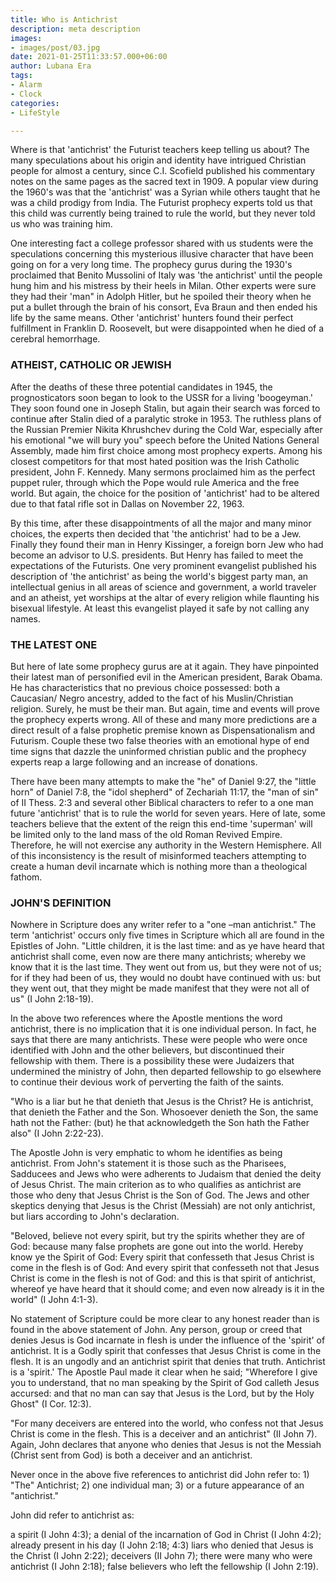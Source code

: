 ```yaml
---
title: Who is Antichrist
description: meta description
images:
- images/post/03.jpg
date: 2021-01-25T11:33:57.000+06:00
author: Lubana Era
tags:
- Alarm
- Clock
categories:
- LifeStyle

---
```

Where is that 'antichrist' the Futurist teachers keep telling us about? The many speculations about his origin and identity have intrigued Christian people for almost a century, since C.I. Scofield published his commentary notes on the same pages as the sacred text in 1909. A popular view during the 1960's was that the 'antichrist' was a Syrian while others taught that he was a child prodigy from India. The Futurist prophecy experts told us that this child was currently being trained to rule the world, but they never told us who was training him.

One interesting fact a college professor shared with us students were the speculations concerning this mysterious illusive character that have been going on for a very long time. The prophecy gurus during the 1930's proclaimed that Benito Mussolini of Italy was 'the antichrist' until the people hung him and his mistress by their heels in Milan. Other experts were sure they had their 'man" in Adolph Hitler, but he spoiled their theory when he put a bullet through the brain of his consort, Eva Braun and then ended his life by the same means. Other 'antichrist' hunters found their perfect fulfillment in Franklin D. Roosevelt, but were disappointed when he died of a cerebral hemorrhage.

### ATHEIST, CATHOLIC OR JEWISH

After the deaths of these three potential candidates in 1945, the prognosticators soon began to look to the USSR for a living 'boogeyman.' They soon found one in Joseph Stalin, but again their search was forced to continue after Stalin died of a paralytic stroke in 1953. The ruthless plans of the Russian Premier Nikita Khrushchev during the Cold War, especially after his emotional "we will bury you" speech before the United Nations General Assembly, made him first choice among most prophecy experts. Among his closest competitors for that most hated position was the Irish Catholic president, John F. Kennedy. Many sermons proclaimed him as the perfect puppet ruler, through which the Pope would rule America and the free world. But again, the choice for the position of 'antichrist' had to be altered due to that fatal rifle sot in Dallas on November 22, 1963.

By this time, after these disappointments of all the major and many minor choices, the experts then decided that 'the antichrist' had to be a Jew. Finally they found their man in Henry Kissinger, a foreign born Jew who had become an advisor to U.S. presidents. But Henry has failed to meet the expectations of the Futurists. One very prominent evangelist published his description of 'the antichrist' as being the world's biggest party man, an intellectual genius in all areas of science and government, a world traveler and an atheist, yet worships at the altar of every religion while flaunting his bisexual lifestyle. At least this evangelist played it safe by not calling any names.

### THE LATEST ONE

But here of late some prophecy gurus are at it again. They have pinpointed their latest man of personified evil in the American president, Barak Obama. He has characteristics that no previous choice possessed: both a Caucasian/ Negro ancestry, added to the fact of his Muslin/Christian religion. Surely, he must be their man. But again, time and events will prove the prophecy experts wrong. All of these and many more predictions are a direct result of a false prophetic premise known as Dispensationalism and Futurism. Couple these two false theories with an emotional hype of end time signs that dazzle the uninformed christian public and the prophecy experts reap a large following and an increase of donations.

There have been many attempts to make the "he" of Daniel 9:27, the "little horn" of Daniel 7:8, the "idol shepherd" of Zechariah 11:17, the "man of sin" of II Thess. 2:3 and several other Biblical characters to refer to a one man future 'antichrist' that is to rule the world for seven years. Here of late, some teachers believe that the extent of the reign this end-time 'superman' will be limited only to the land mass of the old Roman Revived Empire. Therefore, he will not exercise any authority in the Western Hemisphere. All of this inconsistency is the result of misinformed teachers attempting to create a human devil incarnate which is nothing more than a theological fathom.

### JOHN'S DEFINITION

Nowhere in Scripture does any writer refer to a "one –man antichrist." The term 'antichrist' occurs only five times in Scripture which all are found in the Epistles of John. "Little children, it is the last time: and as ye have heard that antichrist shall come, even now are there many antichrists; whereby we know that it is the last time. They went out from us, but they were not of us; for if they had been of us, they would no doubt have continued with us: but they went out, that they might be made manifest that they were not all of us" (I John 2:18-19).

In the above two references where the Apostle mentions the word antichrist, there is no implication that it is one individual person. In fact, he says that there are many antichrists. These were people who were once identified with John and the other believers, but discontinued their fellowship with them. There is a possibility these were Judaizers that undermined the ministry of John, then departed fellowship to go elsewhere to continue their devious work of perverting the faith of the saints.

"Who is a liar but he that denieth that Jesus is the Christ? He is antichrist, that denieth the Father and the Son. Whosoever denieth the Son, the same hath not the Father: (but) he that acknowledgeth the Son hath the Father also" (I John 2:22-23).

The Apostle John is very emphatic to whom he identifies as being antichrist. From John's statement it is those such as the Pharisees, Sadducees and Jews who were adherents to Judaism that denied the deity of Jesus Christ. The main criterion as to who qualifies as antichrist are those who deny that Jesus Christ is the Son of God. The Jews and other skeptics denying that Jesus is the Christ (Messiah) are not only antichrist, but liars according to John's declaration.

"Beloved, believe not every spirit, but try the spirits whether they are of God: because many false prophets are gone out into the world. Hereby know ye the Spirit of God: Every spirit that confesseth that Jesus Christ is come in the flesh is of God: And every spirit that confesseth not that Jesus Christ is come in the flesh is not of God: and this is that spirit of antichrist, whereof ye have heard that it should come; and even now already is it in the world" (I John 4:1-3).

No statement of Scripture could be more clear to any honest reader than is found in the above statement of John. Any person, group or creed that denies Jesus is God incarnate in flesh is under the influence of the 'spirit' of antichrist. It is a Godly spirit that confesses that Jesus Christ is come in the flesh. It is an ungodly and an antichrist spirit that denies that truth. Antichrist is a 'spirit.' The Apostle Paul made it clear when he said; "Wherefore I give you to understand, that no man speaking by the Spirit of God calleth Jesus accursed: and that no man can say that Jesus is the Lord, but by the Holy Ghost" (I Cor. 12:3).

"For many deceivers are entered into the world, who confess not that Jesus Christ is come in the flesh. This is a deceiver and an antichrist" (II John 7). Again, John declares that anyone who denies that Jesus is not the Messiah (Christ sent from God) is both a deceiver and an antichrist.

Never once in the above five references to antichrist did John refer to: 1) "The" Antichrist; 2) one individual man; 3) or a future appearance of an "antichrist."

John did refer to antichrist as:

a spirit (I John 4:3);
a denial of the incarnation of God in Christ (I John 4:2);
already present in his day (I John 2:18; 4:3)
liars who denied that Jesus is the Christ (I John 2:22);
deceivers (II John 7);
there were many who were antichrist (I John 2:18);
false believers who left the fellowship (I John 2:19).